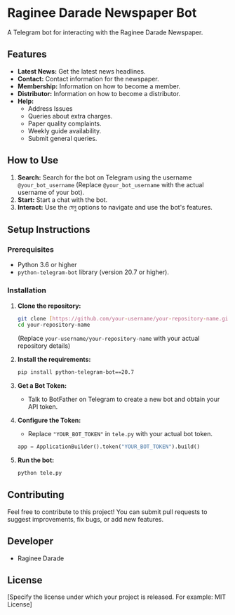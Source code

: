  # Raginee Darade Newspaper Bot

A Telegram bot for interacting with the Raginee Darade Newspaper.

## Features

* **Latest News:** Get the latest news headlines.
* **Contact:** Contact information for the newspaper.
* **Membership:** Information on how to become a member.
* **Distributor:** Information on how to become a distributor.
* **Help:**
    * Address Issues
    * Queries about extra charges.
    * Paper quality complaints.
    * Weekly guide availability.
    * Submit general queries.

## How to Use

1.  **Search:** Search for the bot on Telegram using the username `@your_bot_username` (Replace  `@your_bot_username` with the actual username of your bot).
2.  **Start:** Start a chat with the bot.
3.  **Interact:** Use the মেনু options to navigate and use the bot's features.

## Setup Instructions

### Prerequisites

* Python 3.6 or higher
* `python-telegram-bot` library (version 20.7 or higher).

### Installation

1.  **Clone the repository:**
    ```bash
    git clone [https://github.com/your-username/your-repository-name.git](https://github.com/your-username/your-repository-name.git)
    cd your-repository-name
    ```
    (Replace `your-username/your-repository-name` with your actual repository details)

2.  **Install the requirements:**
    ```bash
    pip install python-telegram-bot==20.7
    ```

3.  **Get a Bot Token:**

    * Talk to BotFather on Telegram to create a new bot and obtain your API token.

4.  **Configure the Token:**

    * Replace `"YOUR_BOT_TOKEN"`  in `tele.py` with your actual bot token.

    ```python
    app = ApplicationBuilder().token("YOUR_BOT_TOKEN").build()
    ```

5.  **Run the bot:**
    ```bash
    python tele.py
    ```

## Contributing

Feel free to contribute to this project!  You can submit pull requests to suggest improvements, fix bugs, or add new features.

##  Developer

* Raginee Darade

## License

[Specify the license under which your project is released.  For example:  MIT License]
